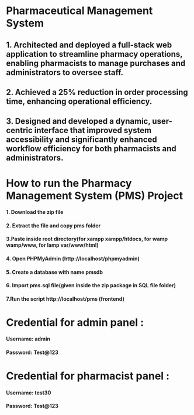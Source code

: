 # Pharmaceutical Management System

## 1. Architected and deployed a full-stack web application to streamline pharmacy operations, enabling pharmacists to manage purchases and administrators to oversee staff.
## 2. Achieved a 25% reduction in order processing time, enhancing operational efficiency.
## 3. Designed and developed a dynamic, user-centric interface that improved system accessibility and significantly enhanced workflow efficiency for both pharmacists and administrators.

# How to run the Pharmacy Management System (PMS) Project

#### 1. Download the zip file

#### 2. Extract the file and copy pms folder

#### 3.Paste inside root directory(for xampp xampp/htdocs, for wamp wamp/www, for lamp var/www/html)

#### 4. Open PHPMyAdmin (http://localhost/phpmyadmin)

#### 5. Create a database with name pmsdb

#### 6. Import pms.sql file(given inside the zip package in SQL file folder)

#### 7.Run the script http://localhost/pms (frontend)

# Credential for admin panel :

#### Username: admin
#### Password: Test@123

# Credential for pharmacist panel :

#### Username: test30
#### Password: Test@123
